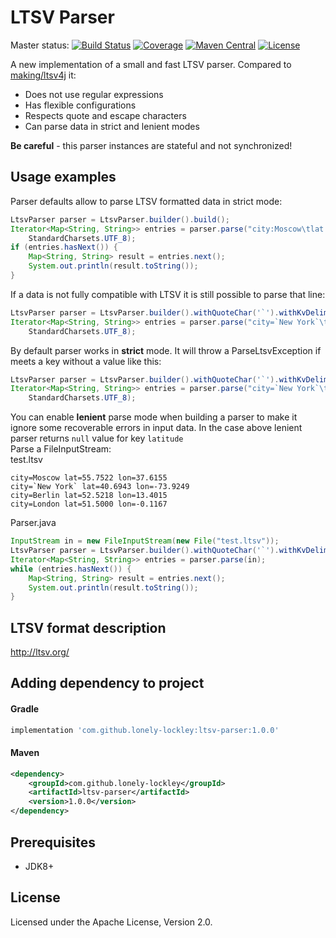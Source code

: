 # LTSV Parser

Master status: [![Build Status](https://img.shields.io/travis/lonely-lockley/ltsv-parser)](https://api.travis-ci.org/lonely-lockley/}) 
[![Coverage](https://img.shields.io/codecov/c/gh/lonely-lockley/ltsv-parser)](https://codecov.io/gh/lonely-lockley/ltsv-parser) 
[![Maven Central](https://img.shields.io/maven-central/v/com.github.lonely-lockley/ltsv-parser])](https://search.maven.org/search?q=ltsv-parser)
[![License](https://img.shields.io/github/license/lonely-lockley/ltsv-parser?color=%235b92e5)](http://www.apache.org/licenses/)

A new implementation of a small and fast LTSV parser. Compared to [making/ltsv4j](https://github.com/making/ltsv4j) it:
  * Does not use regular expressions
  * Has flexible configurations
  * Respects quote and escape characters
  * Can parse data in strict and lenient modes
   
**Be careful** - this parser instances are stateful and not synchronized!

## Usage examples
Parser defaults allow to parse LTSV formatted data in strict mode:
```java
LtsvParser parser = LtsvParser.builder().build();
Iterator<Map<String, String>> entries = parser.parse("city:Moscow\tlat:55.7522\tlon:37.6155", 
    StandardCharsets.UTF_8);
if (entries.hasNext()) {
    Map<String, String> result = entries.next();
    System.out.println(result.toString());
}
```
If a data is not fully compatible with LTSV it is still possible to parse that line:
```java
LtsvParser parser = LtsvParser.builder().withQuoteChar('`').withKvDelimiter('=').build();
Iterator<Map<String, String>> entries = parser.parse("city=`New York`\tlat=40.6943\tlon=-73.9249", 
    StandardCharsets.UTF_8);
```
By default parser works in **strict** mode. It will throw a ParseLtsvException if meets a key without a value like this:
```java
LtsvParser parser = LtsvParser.builder().withQuoteChar('`').withKvDelimiter('=').build();
Iterator<Map<String, String>> entries = parser.parse("city=`New York`\tlat\tlon=-73.9249", 
    StandardCharsets.UTF_8);
```
You can enable **lenient** parse mode when building a parser to make it ignore some recoverable errors in input data. In the case above lenient parser returns `null` value for key `latitude`
<br>Parse a FileInputStream:
<br>test.ltsv
```
city=Moscow lat=55.7522 lon=37.6155
city=`New York` lat=40.6943 lon=-73.9249
city=Berlin lat=52.5218 lon=13.4015
city=London lat=51.5000 lon=-0.1167
```
Parser.java
```java
InputStream in = new FileInputStream(new File("test.ltsv"));
LtsvParser parser = LtsvParser.builder().withQuoteChar('`').withKvDelimiter('=').build();
Iterator<Map<String, String>> entries = parser.parse(in);
while (entries.hasNext()) {
    Map<String, String> result = entries.next();
    System.out.println(result.toString());
}
```
## LTSV format description
http://ltsv.org/

## Adding dependency to project
#### Gradle
```groovy
implementation 'com.github.lonely-lockley:ltsv-parser:1.0.0'
```

#### Maven
```xml
<dependency>
    <groupId>com.github.lonely-lockley</groupId>
    <artifactId>ltsv-parser</artifactId>
    <version>1.0.0</version>
</dependency>
```

## Prerequisites

* JDK8+

## License

Licensed under the Apache License, Version 2.0.
